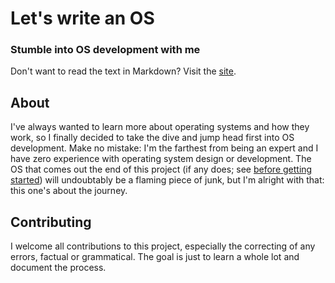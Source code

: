 # Let's write an OS
### Stumble into OS development with me
Don't want to read the text in Markdown? Visit the [site](https://stephpav.com/articles/lets-write-an-os.html).

## About
I've always wanted to learn more about operating systems and how they work, so I finally decided to take
the dive and jump head first into OS development. Make no mistake: I'm the farthest from being an expert
and I have zero experience with operating system design or development. The OS that comes out the end of
this project (if any does; see [before getting started](https://github.com/stephpavlou/lets-write-an-os/text/before-getting-started.md)) will undoubtably be a flaming piece of junk, but I'm alright with that: this one's
about the journey.

## Contributing
I welcome all contributions to this project, especially the correcting of any errors, factual or
grammatical. The goal is just to learn a whole lot and document the process.

